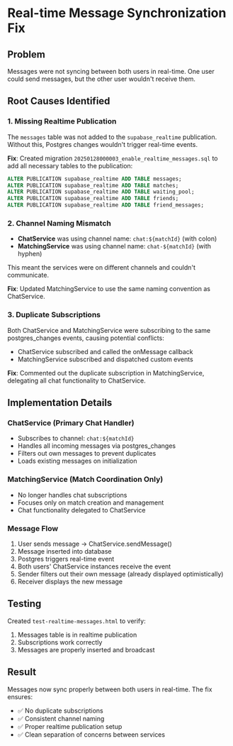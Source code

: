# Real-time Message Synchronization Fix

## Problem
Messages were not syncing between both users in real-time. One user could send messages, but the other user wouldn't receive them.

## Root Causes Identified

### 1. Missing Realtime Publication
The `messages` table was not added to the `supabase_realtime` publication. Without this, Postgres changes wouldn't trigger real-time events.

**Fix**: Created migration `20250128000003_enable_realtime_messages.sql` to add all necessary tables to the publication:
```sql
ALTER PUBLICATION supabase_realtime ADD TABLE messages;
ALTER PUBLICATION supabase_realtime ADD TABLE matches;
ALTER PUBLICATION supabase_realtime ADD TABLE waiting_pool;
ALTER PUBLICATION supabase_realtime ADD TABLE friends;
ALTER PUBLICATION supabase_realtime ADD TABLE friend_messages;
```

### 2. Channel Naming Mismatch
- **ChatService** was using channel name: `chat:${matchId}` (with colon)
- **MatchingService** was using channel name: `chat-${matchId}` (with hyphen)

This meant the services were on different channels and couldn't communicate.

**Fix**: Updated MatchingService to use the same naming convention as ChatService.

### 3. Duplicate Subscriptions
Both ChatService and MatchingService were subscribing to the same postgres_changes events, causing potential conflicts:
- ChatService subscribed and called the onMessage callback
- MatchingService subscribed and dispatched custom events

**Fix**: Commented out the duplicate subscription in MatchingService, delegating all chat functionality to ChatService.

## Implementation Details

### ChatService (Primary Chat Handler)
- Subscribes to channel: `chat:${matchId}`
- Handles all incoming messages via postgres_changes
- Filters out own messages to prevent duplicates
- Loads existing messages on initialization

### MatchingService (Match Coordination Only)
- No longer handles chat subscriptions
- Focuses only on match creation and management
- Chat functionality delegated to ChatService

### Message Flow
1. User sends message → ChatService.sendMessage()
2. Message inserted into database
3. Postgres triggers real-time event
4. Both users' ChatService instances receive the event
5. Sender filters out their own message (already displayed optimistically)
6. Receiver displays the new message

## Testing
Created `test-realtime-messages.html` to verify:
1. Messages table is in realtime publication
2. Subscriptions work correctly
3. Messages are properly inserted and broadcast

## Result
Messages now sync properly between both users in real-time. The fix ensures:
- ✅ No duplicate subscriptions
- ✅ Consistent channel naming
- ✅ Proper realtime publication setup
- ✅ Clean separation of concerns between services